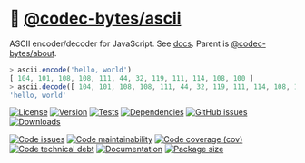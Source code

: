 :fax:
[@codec-bytes/ascii](https://codec-bytes.github.io/ascii)
==

ASCII encoder/decoder for JavaScript.
See [docs](https://codec-bytes.github.io/ascii/index.html).
Parent is [@codec-bytes/about](https://github.com/codec-bytes/about).

```js
> ascii.encode('hello, world')
[ 104, 101, 108, 108, 111, 44, 32, 119, 111, 114, 108, 100 ]
> ascii.decode([ 104, 101, 108, 108, 111, 44, 32, 119, 111, 114, 108, 100 ])
'hello, world'
```

[![License](https://img.shields.io/github/license/codec-bytes/ascii.svg)](https://raw.githubusercontent.com/codec-bytes/ascii/main/LICENSE)
[![Version](https://img.shields.io/npm/v/@codec-bytes/ascii.svg)](https://www.npmjs.org/package/@codec-bytes/ascii)
[![Tests](https://img.shields.io/github/workflow/status/codec-bytes/ascii/ci?event=push&label=tests)](https://github.com/codec-bytes/ascii/actions/workflows/ci.yml?query=branch:main)
[![Dependencies](https://img.shields.io/librariesio/github/codec-bytes/ascii.svg)](https://github.com/codec-bytes/ascii/network/dependencies)
[![GitHub issues](https://img.shields.io/github/issues/codec-bytes/ascii.svg)](https://github.com/codec-bytes/ascii/issues)
[![Downloads](https://img.shields.io/npm/dm/@codec-bytes/ascii.svg)](https://www.npmjs.org/package/@codec-bytes/ascii)

[![Code issues](https://img.shields.io/codeclimate/issues/codec-bytes/ascii.svg)](https://codeclimate.com/github/codec-bytes/ascii/issues)
[![Code maintainability](https://img.shields.io/codeclimate/maintainability/codec-bytes/ascii.svg)](https://codeclimate.com/github/codec-bytes/ascii/trends/churn)
[![Code coverage (cov)](https://img.shields.io/codecov/c/gh/codec-bytes/ascii/main.svg)](https://codecov.io/gh/codec-bytes/ascii)
[![Code technical debt](https://img.shields.io/codeclimate/tech-debt/codec-bytes/ascii.svg)](https://codeclimate.com/github/codec-bytes/ascii/trends/technical_debt)
[![Documentation](https://codec-bytes.github.io/ascii/badge.svg)](https://codec-bytes.github.io/ascii/source.html)
[![Package size](https://img.shields.io/bundlephobia/minzip/@codec-bytes/ascii)](https://bundlephobia.com/result?p=@codec-bytes/ascii)
